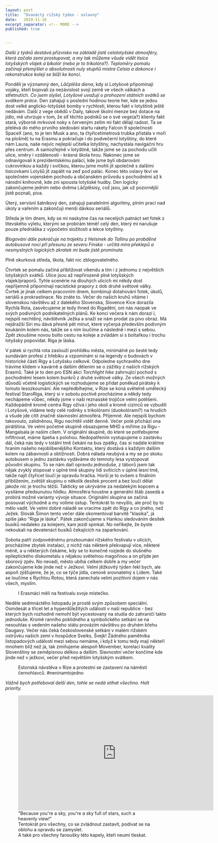 ```yaml
---
layout: post
title:  "Dvanáctý rižský týden - oslavný"
date:   2019-11-16
excerpt_separator: <!-- MORE -->
published: true


---
```


<p class="intro"><i><span class="dropcap">D</span>alší z týdnů dostává přízvisko na základě jistě celolotyšské atmosféry, která začala zemí prostupovat, a my tak můžeme všude vidět tisíce lotyšských vlajek a bikolór (nebo je to trikolóra?). Teploměry pomalu začínají přemýšlet o absolutnosti nuly stupňů mistra Celsia a dokonce i rekonstrukce kolejí se blíží ke konci.</i></p>

<!-- MORE --> 

Pondělí je významný den, *Lāčplēša diena*, kdy si Lotyšové připomínají vojáky, kteří bojovali za nezávislost svojí země ve všech válkách a střetnutích. _Co jsem slyšel, Lotyšové uvažují o prohození státních svátků se svátkem práce._ Den zahajuji s poslední hodinou teorie her, kde se jedou dost velké anglicko-lotyšské bomby v rychlosti, kterou fakt v lotyštině ještě nedávám. Další z vege obědů v Daily, takové školní menze bez dotace na jídlo, mě utvrzuje v tom, že síť těchto podniků se o své vege(a?) klienty fakt stará, výborné mrkvové noky s červeným zelím mi fakt dělají radost. Ta se přelévá do mého prvního sledování startu rakety Falcon 9 společnosti SpaceX (ano, to je ten Musk a ano, ta čtyřicetimetrová trubka přistála v moři na plošině) tu na Erasmu a  pokračuje i do podvečerní lotyštiny, do které nám Laura, naše nejvíc nejlepší učitelka lotyštiny, nachystala navigační hru přes centrum. A samozřejmě v lotyštině, takže jsme se za pochodu učili ulice, směry i vzdálenosti - krásná škola hrou. Nakonec jsme se odnavigovali k prezidentskému paláci, kde jsme byli obdarováni cukrovinkou a každý i svíčkou, kterou jsme mohli jít společně s dalšími tisícovkami Lotyšů jít zapálit na zeď pod palác. Konec této oslavy tkví ve společném vojenském pochodu a občanském průvodu s pochodněmi až k národní knihovně, kde zní spousta lotyšské hudby. Den logicky zakončujeme jedním nebo dvěma Lāčplēsisy, což jsou, jak už pozornější jistě poznali, piva.

Úterý, servisní šatníkový den, zahajuji paralelními algoritmy, plním prací nad úkoly a vařením a zakončuji menší dávkou seriálů.

Středa je tím dnem, kdy se mi naskytne čas na necelých patnáct set fotek z litevského výletu, kterými se probírám téměř celý den, který mi narušuje pouze přednáška z výpočetní složitosti a lekce lotyštiny. 

_Blogování dále pokračuje na trajektu z Helsinek do Tallinu po probděné autobusové noci při přesunu ze severu Finska - určitá míra překlepů a nesmyslných logických zkratek mi bude jistě prominuta._

Plně okurková středa, škola, fakt nic zblogovatelného.

Čtvrtek se pomalu začíná přibližovat víkendu a tím i z jednomu z největších lotyšských svátků. Ulice jsou až nepřirozeně plné lotyšských vlajek/praporů. Tyhle scenérie na dlouhých ulicích mi někdy dost nepříjemně připomínají nacistické prapory z dob druhé světové války. Čvrtek je jinak celkem pracovním dnem, kombinuji dotahování fotek, úkolů, seriálů a prokrastinace. No znáte to. Večer do našich kruhů vítáme i slovenskou návštěvu až z dalekého Slovenska, Slovence Kice dorazila Rychlá Rota, zasvěcujeme je tedy ihned do Rigadění, oni nás naopak ve svých podivných podnikatelných plánů. Ke konci večera k nám dorazí i, nejspíš nechtěný, návštěvník Ježka a snaží se nám prodat za pivo obraz. Má nejdražší Siri mu dává přesně pět minut, které vyčerpá především podivným koukáním kolem nás, takže se s ním loučíme a následně i mezi s sebou. Zpět zkoušíme novou bolto cestu na koleje a zvládám si s boltařkou i trochu lotyšsky popovídat. Riga je láska.

V pátek si rychlá rota zaslouží prohlídku města, minimálně po šesté tedy sundávám profesi z hřebíku a vzpomínám si na legendy o budovách v historické části Rigy a Lotyšsku celkově. Odpoledne sychravého dne trávíme klidem v kavárně a dalším dělením se o zážitky z našich rižských Erasmů. Také je to den pro ESN akci _Torchlight hike_ zahrnující pochod s pochodněmi lesem kolem bunkrů z druhé světové války. Ze všech možných důvodů včetně logistických se rozhodujeme se přidat poněkud pirátsky k tomuto lesozkoumání. Ale nepředbíhejme, v Rize se koná světelně umělecký festival StaroRiga, který si v sobotu poctivě procházíme a někdy tedy nechápeme vůbec, někdy jsme v naší reznasské trojičce velmi potěšeni. Každopádně kromě centra Rigy ožívá i jeho okolí a kromě cizinců se vzbudili i Lotyšové, vídáme tedy celé rodinky s trikolórami (duokolórami?) na hrudích a všude jde cítit značně slavnostní atmosféra. Příjemné. Ale nejspíš bychom takovouto, zalidněnou, Rigu nechtěli vidět denně. Večer poté přichází ona pirátština. Ve velmi početné skupině obsazujeme MHD a míříme za Rigu - Mangalsala je naším cílem. V originální skupině, do které se potřebujeme infiltrovat, máme špeha s polohou. Nedopatřením vystupujeme o zastávku dál, čeká nás tedy v totální tmě čekání na bus zpátky, čas si nadále krátíme hraním našeho nejoblíbenějšího Kontaktu, který dostává s každým dalším kolem na zábavnosti a obtížnosti. Dobrá nálada neubývá a my se po skoku autobusem o jednu zastávku vydáváme do temnoty lesa vystopovat původní skupinu. To se nám daří opravdu jednoduše, z táborů jsem tak nějak zvyklý stopovat v úplné tmě skupiny lidí svítících v úplné lesní tmě, takže najít čtyřicet loučí je opravdu hračka. Horší je to ovšem s finálním přiblížením, zvětšit skupinu o několik desítek procent a bez loučí dělat jakože nic je trochu těžší. Takticky se ukrýváme za nedalekým kopcem a vysíláme předsunutou hlídku. Atmosféra houstne a generální štáb zasedá a probírá možné varianty vývoje situace. Originální skupina se začíná posouvat východně a my volíme ústup. Tentokrát to nevyšlo, ale proč by to mělo vadit. Ve velmi dobré náladě se vracíme zpět do Rigy a co jiného, než Ježek. Slovák Šimon tento večer dále okomentoval barvitě "klasika", já spíše jako "Riga je láska". Pátek zakončujeme s Hankou sledováním desítek busíků nedaleko za kolejemi, kam jezdí spinkat. No neříkejte, že byste nekoukali na devatenáct busíků čekajících na zaparkování. 

Sobota patří zodpovědnému prozkoumání rižského festivalu v ulicích, procházíme zbytek instalací, z nichž nás některé překvapují více, některé méně, a u některých čekáme, kdy se to konečně rozjede do slušného epileptického diskometalu s nějakou světelnou magořinou a on přijde jen sborový zpěv. No nevadí, město ubíhá celkem dobře a my večer zakončujeme kde jinde než v Ježkovi. Velmi jěžkovitý týden řekl bych, ale aspoň zjišťujeme, že je, co se týče jídla, cenově srovnatelný s Lidem. Také se loučíme s Rychlou Rotou, která zanechala velmi pozitivní dojem v nás všech, myslím.

<figure> 
 <img src="{{ site.baseurl }}/assets/img/IMG_0118.jpg" alt="" class="img-center"> 
   <figcaption>I Erasmáci měli na festivalu svoje místečko.</figcaption>
 </figure>

Neděle sedmnáctého listopadu je prostě svým způsobem speciální. Osmdesát a třicet let a hyperdůležitých událostí v naší republice - bez kterých bych rozhodně nemohl být vycestovaný na studia do zahraničí takto jednoduše. Kromě ranního poklidného a symbolického setkání se na nesouhlas s vedením našeho státu provázím návštěvu po druhém břehu Daugavy. Večer nás čeká československé setkání v malém rižském ostrůvku našich zemí v hospůdce Sveiks, Švejk! Žádného pamětníka listopadových událostí mezi sebou nemáme, i když k tomu tedy mají někteří mnohem blíž než já, tak zmiňujeme alespoň Movember, korelaci kvality Slovenštiny se zeměpisnou délkou a dalším. Slavnostní večer končíme kde jinde než v ježkovi, večer před největším lotyšským svátkem. 

<figure> 
 <img src="{{ site.baseurl }}/assets/img/IMG_1907.JPG" alt="" class="img-center"> 
   <figcaption>Estonská návstěva v Rize a protestní se zastavení na náměstí černohlavců. #neninamtojedno</figcaption>
 </figure>

_Vážně bych potřeboval delší den, tohle se nedá stíhat všechno. Holt priority._  





<figure>
	<iframe width="610" height="360" class="img-center d-block"
	src="https://www.youtube.com/embed/zp7NtW_hKJI"
	frameborder="0"></iframe>
	<figcaption>
        "Because you're a sky, you're a sky full of stars, such a heavenly view!" <br>
        Tentokrát pro všechny, co se zvládnout zastavit, podívat se na oblohu a opravdu se zamyslet.  <br> 
        A také pro všechny fanoušky této kapely, kteří neumí tleskat.
	</figcaption>
</figure>   

